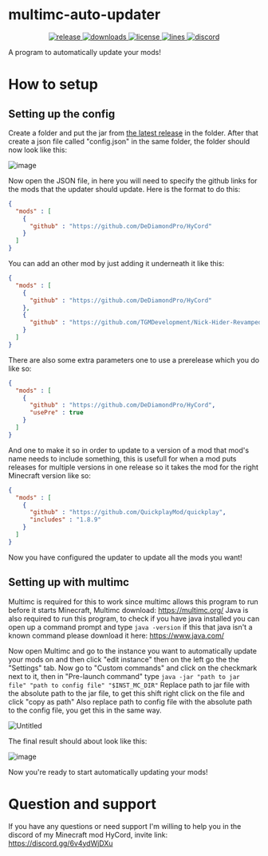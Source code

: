 # multimc-auto-updater
<p align="center">
<a href="https://github.com/DeDiamondPro/multimc-auto-updater/releases" target="_blank">
<img alt="release" src="https://img.shields.io/github/v/release/DeDiamondPro/multimc-auto-updater?color=00FFFF&style=for-the-badge" />
</a>
<a href="https://github.com/DeDiamondPro/multimc-auto-updater/releases" target="_blank">
<img alt="downloads" src="https://img.shields.io/github/downloads/DeDiamondPro/multimc-auto-updater/total?color=00FFFF&style=for-the-badge" />
</a>
<a href="https://github.com/DeDiamondPro/multimc-auto-updater/blob/master/LICENSE">
    <img alt="license" src="https://img.shields.io/github/license/DeDiamondPro/multimc-auto-updater?color=00FFFF&style=for-the-badge">
 </a>
  <a href="https://github.com/DeDiamondPro/multimc-auto-updater/">
    <img alt="lines" src="https://img.shields.io/tokei/lines/github/DeDiamondPro/multimc-auto-updater?color=00FFFF&style=for-the-badge">
 </a>
    <a href="https://discord.gg/ZBNS8jsAMd" target="_blank">
    <img alt="discord" src="https://img.shields.io/discord/822066990423605249?color=00FFFF&label=discord&style=for-the-badge" />
  </a>
 </p>
A program to automatically update your mods!

# How to setup
## Setting up the config
Create a folder and put the jar from [the latest release](https://github.com/DeDiamondPro/multimc-auto-updater/releases/latest) in the folder.
After that create a json file called "config.json" in the same folder, the folder should now look like this:

![image](https://user-images.githubusercontent.com/67508414/126784258-c431700c-7d92-434f-9c6b-cdea342ec3c9.png)

Now open the JSON file, in here you will need to specify the github links for the mods that the updater should update. Here is the format to do this:
```json
{
  "mods" : [
    {
      "github" : "https://github.com/DeDiamondPro/HyCord"
    }
  ]
}
```
You can add an other mod by just adding it underneath it like this:
```json
{
  "mods" : [
    {
      "github" : "https://github.com/DeDiamondPro/HyCord"
    },
    {
      "github" : "https://github.com/TGMDevelopment/Nick-Hider-Revamped-Forge"
    }
  ]
}
```
There are also some extra parameters one to use a prerelease which you do like so:
```json
{
  "mods" : [
    {
      "github" : "https://github.com/DeDiamondPro/HyCord",
      "usePre" : true
    }
  ]
}
```
And one to make it so in order to update to a version of a mod that mod's name needs to include something, this is usefull for when a mod puts releases for multiple versions in one release so it takes the mod for the right Minecraft version like so:
```json
{
  "mods" : [
    {
	  "github" : "https://github.com/QuickplayMod/quickplay",
	  "includes" : "1.8.9"
    }
  ]
}
```
Now you have configured the updater to update all the mods you want!
## Setting up with multimc
Multimc is required for this to work since multimc allows this program to run before it starts Minecraft, Multimc download: https://multimc.org/
Java is also required to run this program, to check if you have java installed you can open up a command prompt and type `java -version` if this that java isn't a known command please download it here: https://www.java.com/

Now open Multimc and go to the instance you want to automatically update your mods on and then click "edit instance" then on the left go the the "Settings" tab.
Now go to "Custom commands" and click on the checkmark next to it, then in "Pre-launch command" type `java -jar "path to jar file" "path to config file" "$INST_MC_DIR"`
Replace path to jar file with the absolute path to the jar file, to get this shift right click on the file and click "copy as path"
Also replace path to config file with the absolute path to the config file, you get this in the same way.

![Untitled](https://user-images.githubusercontent.com/67508414/126787570-1ed3711d-a487-4064-854d-ef6e2f591d7a.png)

The final result should about look like this:

![image](https://user-images.githubusercontent.com/67508414/126787841-96cc10f1-c21a-4bf4-a0db-fe66bda575cf.png)

Now you're ready to start automatically updating your mods!

# Question and support
If you have any questions or need support I'm willing to help you in the discord of my Minecraft mod HyCord, invite link: https://discord.gg/6v4ydWjDXu
